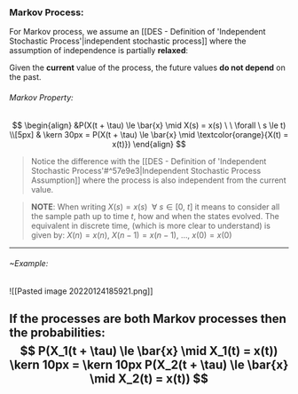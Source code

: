 ### Markov Process:
For Markov process, we assume an [[DES - Definition of 'Independent Stochastic Process'|independent stochastic process]] where the assumption of independence is partially **relaxed**:

Given the **current** value of the process, the future values **do not depend** on the past.

###### Markov Property:
$$
\begin{align}
&P(X(t + \tau) \le \bar{x} \mid X(s) = x(s) \ \ \forall \ s \le t)
\\[5px]
& \kern 30px = P(X(t + \tau) \le \bar{x} \mid \textcolor{orange}{X(t) = x(t)})
\end{align}
$$
> Notice the difference with the [[DES - Definition of 'Independent Stochastic Process'#^57e9e3|Independent Stochastic Process Assumption]] where the process is also independent from the current value.

> **NOTE**:
> When writing $X(s) = x(s) \ \ \forall \ s \in [0, \ t]$ it means to consider all the sample path up to time $t$, how and when the states evolved.
> The equivalent in discrete time, (which is more clear to understand) is given by: $X(n) = x(n), \ X(n-1) = x(n-1), \ \ldots, \ x(0) = x(0)$

---
###### ~Example: 
![[Pasted image 20220124185921.png]]

If the processes are both **Markov processes** then the probabilities:
$$
P(X_1(t + \tau) \le \bar{x} \mid X_1(t) = x(t)) 
\kern 10px = \kern 10px
P(X_2(t + \tau) \le \bar{x} \mid X_2(t) = x(t)) 
$$
---
